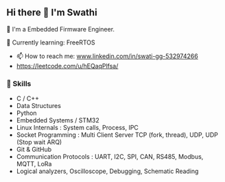 ## Hi there 👋 I'm Swathi

🔧 I'm a Embedded Firmware Engineer.

🌱 Currently learning: FreeRTOS
- 📫 How to reach me: www.linkedin.com/in/swati-gg-532974266
- https://leetcode.com/u/hEQaqPlfsa/

### 🔧 Skills
- C / C++
- Data Structures
- Python
- Embedded Systems / STM32 
- Linux Internals : System calls, Process, IPC
- Socket Programming : Multi Client Server TCP (fork, thread), UDP, UDP (Stop wait ARQ)
- Git & GitHub
- Communication Protocols : UART, I2C, SPI, CAN, RS485, Modbus, MQTT, LoRa
- Logical analyzers, Oscilloscope, Debugging, Schematic Reading
